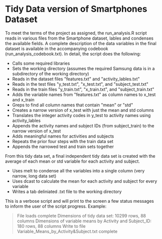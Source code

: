 # Tidy Data version of Smartphones Dataset

To meet the terms of the project as assigned, the run_analysis.R script reads in various files from the Smartphone dataset, lables and condenses the available fields.  A complete description of the data variables in the final dataset is available in the accompanying codebook (run_analysis_codebook.txt).
In detail, the script does the following:

* Calls some required libraries
* Sets the working directory (assumes the required Samsung data is in a subdirectory of the working directory)
* Reads in the dataset files "features.txt" and "activity_lables.txt"
* Reads in the test files "y_test.txt", "x_test.txt", and "subject_test.txt"
* Reads in the train files "y_train.txt", "x_train.txt", and "subject_train.txt"
* Adds the variable names from "features.txt" as column names to x_test and x_train
* Greps to find all column names that contain "mean" or "std"
* Creates a narrow version of x_test with just the mean and std columns
* Translates the integer activity codes in y_test to activity names using activity_lables
* Appends the activity names and subject IDs (from subject_train) to the narrow version of x_test
* Adds meaningful names for activities and subjects
* Repeats the prior four steps with the train data set
* Appends the narrowed test and train sets together

From this tidy data set, a final independent tidy data set is created with the average of each mean or std variable for each activity and subject.  

* Uses melt to condense all the variables into a single column (very narrow, long data set)
* Uses dcast to calculate the mean for each activity and subject for every variable
* Writes a tab deliniated .txt file to the working directory
  
This is a verbose script and will print to the screen a few status messages to inform the user of the script progress.
Example:
> File loads complete
> Dimensions of tidy data set:
> 10299 rows, 88 columns
> Dimensions of variable means by Activity and Subject_ID:
> 180 rows, 88 columns
> Write to file Variable_Means_by_Activity&Subject.txt complete